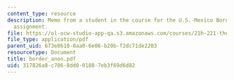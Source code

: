 ```yaml
---
content_type: resource
description: Memo from a student in the course for the U.S.-Mexico Border Relations
  assignment.
file: https://ol-ocw-studio-app-qa.s3.amazonaws.com/courses/21h-221-the-places-of-migration-in-united-states-history-fall-2006/317826a8c7068dd001887eb3f69d6d82_border_anon.pdf
file_type: application/pdf
parent_uid: 673e8610-0aa0-6e06-b20b-f2dc71de2203
resourcetype: Document
title: border_anon.pdf
uid: 317826a8-c706-8dd0-0188-7eb3f69d6d82
---
```

